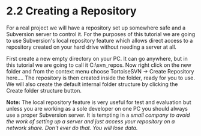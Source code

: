 # 2.2 Creating a Repository

For a real project we will have a repository set up somewhere safe and a Subversion server to control it. For the purposes of this tutorial we are going to use Subversion's local repository feature which allows direct access to a repository created on your hard drive without needing a server at all.

First create a new empty directory on your PC. It can go anywhere, but in this tutorial we are going to call it C:\svn\_repos. Now right click on the new folder and from the context menu choose TortoiseSVN → Create Repository here.... The repository is then created inside the folder, ready for you to use. We will also create the default internal folder structure by clicking the Create folder structure button.

**Note:** The local repository feature is very useful for test and evaluation but unless you are working as a sole developer on one PC you should always use a proper Subversion server. It is tempting in a _small company to avoid the work of setting up a server and just access your repository on a network share. Don't ever do that. You will lose data._

